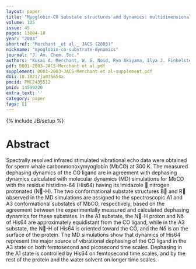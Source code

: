 ```yaml
---
layout: paper
title: "Myoglobin-CO substate structures and dynamics: multidimensional vibrational echoes and molecular dynamics simulations."
volume: 125
issue: 45
pages: 13804-18
year: "2003"
shortref: "Merchant _et al._ JACS (2003)"
nickname: "myoglobin-co-substrate-dynamics"
journal: "J. Am. Chem. Soc."
authors: "Kusai A. Merchant, W. G. Noid, Ryo Akiyama, Ilya J. Finkelstein, Alexei Goun, Brian L. McClain, Roger F. Loring, and M. D. Fayer"
pdf: 0001-2003-JACS-Merchant et al.pdf
supplement: 0001-2003-JACS-Merchant et al-supplement.pdf
doi: 10.1021/ja035654x
pmcid: PMC2435512
pmid: 14599220
extra_text: ''
category: paper
tags: []
---
```

{% include JB/setup %}

# Abstract

Spectrally resolved infrared stimulated vibrational echo data were obtained for sperm whale
carbonmonoxymyoglobin (MbCO) at 300 K. The measured dephasing dynamics of the CO ligand are in
agreement with dephasing dynamics calculated with molecular dynamics (MD) simulations for MbCO with
the residue histidine-64 (His64) having its imidazole  nitrogen protonated (N-H). The two conformational
substate structures B and R observed in the MD simulations are assigned to the spectroscopic A1 and A3
conformational substates of MbCO, respectively, based on the agreement between the experimentally
measured and calculated dephasing dynamics for these substates. In the A1 substate, the N-H proton
and Nδ of His64 are approximately equidistant from the CO ligand, while in the A3 substate, the N-H of
His64 is oriented toward the CO, and the Nδ is on the surface of the protein. The MD simulations show that
dynamics of His64 represent the major source of vibrational dephasing of the CO ligand in the A3 state on
both femtosecond and picosecond time scales. Dephasing in the A1 state is controlled by His64 on
femtosecond time scales, and by the rest of the protein and the water solvent on longer time scales.

